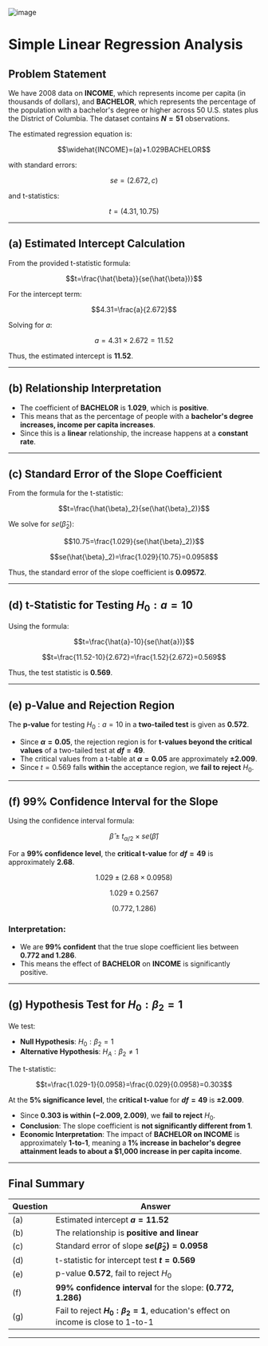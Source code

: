 ![image](https://github.com/user-attachments/assets/7e1d36db-a000-41ec-ad37-6a0b7e88be62)

# Simple Linear Regression Analysis

## Problem Statement
We have 2008 data on **INCOME**, which represents income per capita (in thousands of dollars), and **BACHELOR**, which represents the percentage of the population with a bachelor's degree or higher across 50 U.S. states plus the District of Columbia. The dataset contains **$N = 51$** observations.

The estimated regression equation is:

$$\widehat{INCOME}=(a)+1.029BACHELOR$$

with standard errors:

$$se=(2.672,c)$$

and t-statistics:

$$t=(4.31,10.75)$$

---

## (a) Estimated Intercept Calculation
From the provided t-statistic formula:

$$t=\frac{\hat{\beta}}{se(\hat{\beta})}$$

For the intercept term:

$$4.31=\frac{a}{2.672}$$

Solving for $a$:

$$a=4.31\times2.672=11.52$$

Thus, the estimated intercept is **$11.52$**.

---

## (b) Relationship Interpretation
- The coefficient of **BACHELOR** is **$1.029$**, which is **positive**.
- This means that as the percentage of people with a **bachelor's degree increases, income per capita increases**.
- Since this is a **linear** relationship, the increase happens at a **constant rate**.

---

## (c) Standard Error of the Slope Coefficient
From the formula for the t-statistic:

$$t=\frac{\hat{\beta}_2}{se(\hat{\beta}_2)}$$

We solve for $se(\hat{\beta}_2)$:

$$10.75=\frac{1.029}{se(\hat{\beta}_2)}$$

$$se(\hat{\beta}_2)=\frac{1.029}{10.75}=0.0958$$

Thus, the standard error of the slope coefficient is **$0.09572$**.

---

## (d) t-Statistic for Testing $H_0: a=10$

Using the formula:

$$t=\frac{\hat{a}-10}{se(\hat{a})}$$

$$t=\frac{11.52-10}{2.672}=\frac{1.52}{2.672}=0.569$$

Thus, the test statistic is **$0.569$**.

---

## (e) p-Value and Rejection Region

The **p-value** for testing $H_0: a=10$ in a **two-tailed test** is given as **$0.572$**.

- Since **$\alpha=0.05$**, the rejection region is for **t-values beyond the critical values** of a two-tailed test at **$df=49$**.
- The critical values from a t-table at **$\alpha=0.05$** are approximately **$\pm2.009$**.
- Since $t=0.569$ falls **within** the acceptance region, we **fail to reject** $H_0$.

---

## (f) 99% Confidence Interval for the Slope

Using the confidence interval formula:

$$\hat{\beta}\pm t_{\alpha/2}\times se(\hat{\beta})$$

For a **99% confidence level**, the **critical t-value** for **$df=49$** is approximately **$2.68$**.

$$1.029\pm(2.68\times0.0958)$$

$$1.029\pm0.2567$$

$$(0.772,1.286)$$


### Interpretation:

- We are **99% confident** that the true slope coefficient lies between **$0.772$ and $1.286$**.
- This means the effect of **BACHELOR** on **INCOME** is significantly positive.

---

## (g) Hypothesis Test for $H_0: \beta_2=1$

We test:
- **Null Hypothesis**: $H_0: \beta_2=1$
- **Alternative Hypothesis**: $H_A: \beta_2\neq1$

The t-statistic:

$$t=\frac{1.029-1}{0.0958}=\frac{0.029}{0.0958}=0.303$$

At the **5% significance level**, the **critical t-value** for **$df=49$** is **$\pm2.009$**.

- Since **$0.303$ is within $(-2.009,2.009)$**, we **fail to reject** $H_0$.
- **Conclusion**: The slope coefficient is **not significantly different from 1**.
- **Economic Interpretation**: The impact of **BACHELOR on INCOME** is approximately **1-to-1**, meaning a **1% increase in bachelor's degree attainment leads to about a $1,000 increase in per capita income**.

---

## **Final Summary**
| Question | Answer |
|----------|--------|
| (a) | Estimated intercept **$a=11.52$** |
| (b) | The relationship is **positive and linear** |
| (c) | Standard error of slope **$se(\hat{\beta}_2)=0.0958$** |
| (d) | t-statistic for intercept test **$t=0.569$** |
| (e) | p-value **$0.572$**, fail to reject $H_0$ |
| (f) | **99% confidence interval** for the slope: **$(0.772,1.286)$** |
| (g) | Fail to reject **$H_0: \beta_2=1$**, education's effect on income is close to 1-to-1 |

---
